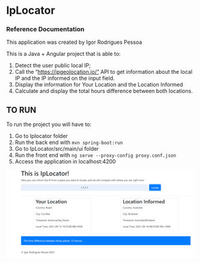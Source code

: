 # IpLocator

### Reference Documentation

This application was created by Igor Rodrigues Pessoa

This is a Java + Angular project that is able to:

1. Detect the user public local IP;
2. Call the “https://ipgeolocation.io/” API to get information about the local IP and the IP informed on the input field.
3. Display the information for Your Location and the Location Informed
4. Calculate and display the total hours difference between both locations.

## TO RUN

To run the project you will have to:
1. Go to Iplocator folder
2. Run the back end with ```mvn spring-boot:run```
3. Go to IpLocator/src/main/ui folder
4. Run the front end with ```ng serve --proxy-config proxy.conf.json```
5. Access the application in localhost:4200


![alt text](https://raw.githubusercontent.com/igorrpessoa/IpLocator/main/src/main/resources/Iplocator.PNG)

